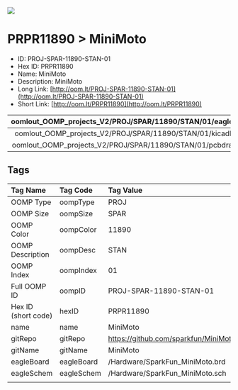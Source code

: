 


  
![][im]
# PRPR11890 > MiniMoto

- ID: PROJ-SPAR-11890-STAN-01
- Hex ID: PRPR11890
- Name: MiniMoto
- Description: MiniMoto
- Long Link: [http://oom.lt/PROJ-SPAR-11890-STAN-01](http://oom.lt/PROJ-SPAR-11890-STAN-01)
- Short Link: [http://oom.lt/PRPR11890](http://oom.lt/PRPR11890)
  

|oomlout_OOMP_projects_V2/PROJ/SPAR/11890/STAN/01/eagleImage.png|oomlout_OOMP_projects_V2/PROJ/SPAR/11890/STAN/01/eagleSchemImage.png|oomlout_OOMP_projects_V2/PROJ/SPAR/11890/STAN/01/kicadPcb3dFront.png|oomlout_OOMP_projects_V2/PROJ/SPAR/11890/STAN/01/kicadPcb3dBack.png|
| :---: | :---: | :---: | :---: |
|oomlout_OOMP_projects_V2/PROJ/SPAR/11890/STAN/01/kicadPcb3d.png|oomlout_OOMP_projects_V2/PROJ/SPAR/11890/STAN/01/bomBack.png|oomlout_OOMP_projects_V2/PROJ/SPAR/11890/STAN/01/bomFront.png|oomlout_OOMP_projects_V2/PROJ/SPAR/11890/STAN/01/pcbdraw.svg|
|oomlout_OOMP_projects_V2/PROJ/SPAR/11890/STAN/01/pcbdrawBack.svg||||

## Tags
  

|Tag Name|Tag Code|Tag Value|
| :--- | :--- | :--- |
|OOMP Type|oompType|PROJ|
|OOMP Size|oompSize|SPAR|
|OOMP Color|oompColor|11890|
|OOMP Description|oompDesc|STAN|
|OOMP Index|oompIndex|01|
|Full OOMP ID|oompID|PROJ-SPAR-11890-STAN-01|
|Hex ID (short code)|hexID|PRPR11890|
|name|name|MiniMoto|
|gitRepo|gitRepo|https://github.com/sparkfun/MiniMoto|
|gitName|gitName|MiniMoto|
|eagleBoard|eagleBoard|/Hardware/SparkFun_MiniMoto.brd|
|eagleSchem|eagleSchem|/Hardware/SparkFun_MiniMoto.sch|
||||



[im]: PROJ/SPAR/11890/STAN/01/kicadPcb3d_450.png
